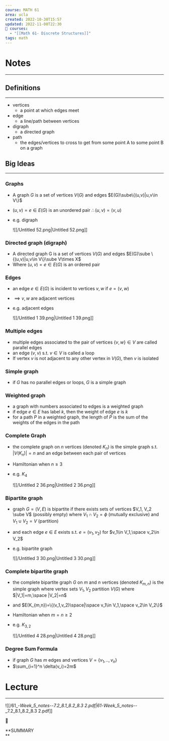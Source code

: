 ```yaml
---
course: MATH 61
area: ucla
created: 2022-10-30T15:57
updated: 2022-11-08T22:30
📕 courses:
  - "[[Math 61- Discrete Structures]]"
tags: math
---
```

# Notes

---

## Definitions

---

- vertices
    - a point at which edges meet
- edge
    - a line/path between vertices
- digraph
    - a directed graph
- path
    - the edges/vertices to cross to get from some point A to some point B on a graph

## Big Ideas

---

### Graphs

- A graph $G$﻿ is a set of vertices $V(G)$﻿ and edges $E(G)\sube\{(u,v)|u,v\in V\}$﻿
- $(u,v)=e\in E(G)$﻿ is an unordered pair $\therefore (u,v)=(v,u)$﻿
- e.g. digraph
    
    ![[/Untitled 52.png|Untitled 52.png]]
    

### Directed graph (digraph)

- A directed graph G is a set of vertices $V(G)$﻿ and edges $E(G)\sube \{(u,v)|u,v\in V\}\sube V\times X$﻿
- Where $(u,v)=e\in E(G)$﻿ is an ordered pair

### Edges

- an edge $e\in E(G)$﻿ is incident to vertices $v,w$﻿ if $e=(v,w)$﻿
- $\implies v,w$﻿ are adjacent vertices
- e.g. adjacent edges
    
    ![[/Untitled 1 39.png|Untitled 1 39.png]]
    

### Multiple edges

- multiple edges associated to the pair of vertices $\{v,w\}\in V$﻿ are called parallel edges
- an edge $(v,v)$﻿ s.t. $v\in V$﻿ is called a loop
- If vertex $v$﻿ is not adjacent to any other vertex in $V(G)$﻿, then $v$﻿ is isolated

### Simple graph

- if $G$﻿ has no parallel edges or loops, $G$﻿ is a simple graph

### Weighted graph

- a graph with numbers associated to edges is a weighted graph
- if edge $e\in E$﻿ has label $k$﻿, then the weight of edge $e$﻿ is $k$﻿
- for a path $P$﻿ in a weighted graph, the length of $P$﻿ is the sum of the weights of the edges in the path

### Complete Graph

- the complete graph on $n$﻿ vertices (denoted $K_n$﻿) is the simple graph s.t. $|V(K_n)|=n$﻿ and an edge between each pair of vertices
- Hamiltonian when $n\ge 3$﻿
- e.g. $K_4$﻿
    
    ![[/Untitled 2 36.png|Untitled 2 36.png]]
    

### Bipartite graph

- graph $G=(V,E)$﻿ is bipartite if there exists sets of vertices $V_1, V_2 \sube V$﻿ (possibly empty) where $V_1\cap V_2=\phi$﻿ (mutually exclusive) and $V_1\cup V_2 = V$﻿ (partition)
- and each edge $e\in E$﻿ exists s.t. $e=(v_1,v_2)$﻿ for $v_1\in V_1,\space v_2\in V_2$﻿
- e.g. bipartite graph
    
    ![[/Untitled 3 30.png|Untitled 3 30.png]]
    

### Complete bipartite graph

- the complete bipartite graph $G$﻿ on $m$﻿ and $n$﻿ vertices (denoted $K_{m,n}$﻿) is the simple graph where vertex sets $V_1,V_2$﻿ partition $V(G)$﻿ where $|V_1|=m,\space |V_2|=n$﻿
- and $E(K_{m,n})=\{(v_1,v_2)\space|\space v_1\in V_1,\space v_2\in V_2\}$﻿
- Hamiltonian when $m=n\ge2$﻿
- e.g. $K_{3,2}$﻿
    
    ![[/Untitled 4 28.png|Untitled 4 28.png]]
    

### Degree Sum Formula

- if graph $G$﻿ has $m$﻿ edges and vertices $V=\{v_1,..,v_n\}$﻿
- $\sum_{i=1}^n \delta(v_i)=2m$﻿

  

# Lecture

---

![[/61_-_Week_5_notes_--_7.2_8.1_8.2_8.3 2.pdf|61_-_Week_5_notes_--_7.2_8.1_8.2_8.3 2.pdf]]

  

📌

**SUMMARY  
**